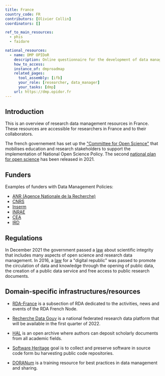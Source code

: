 ```yaml
---
title: France
country_code: FR
contributors: [Olivier Collin]
coordinators: []

ref_to_main_resources:
  - phis
  - faidare

national_resources:
  - name: DMP OPIDoR
    description: Online questionnaire for the development of data management plans - repository of DMPs.
    how_to_access:
    instance_of: dmproadmap
    related_pages:
      tool_assembly: [ifb]
      your_role: [researcher, data_manager]
      your_tasks: [dmp]
    url: https://dmp.opidor.fr
---
```



## Introduction 

This is an overview of research data management resources in France. These resources are accessible for researchers in France and to their collaborators.

The french governement has set up the ["Committee for Open Science"](https://www.ouvrirlascience.fr/home/) that mobilises education and research stakeholders to support the implementation of National Open Science Policy.
The second [national plan for open science](https://www.ouvrirlascience.fr/get-started-with-open-science/) has been released in 2021.


<!---General RDM considerations for your country, how to deal with RDM on a national level--->

## Funders

Examples of funders with Data Management Policies:

- [ANR (Agence Nationale de la Recherche)](https://anr.fr/en/anrs-role-in-research/commitments/open-science/)
- [CNRS](https://www.science-ouverte.cnrs.fr/en/)
- [Inserm](https://www.inserm.fr/en/our-research/good-practices-at-inserm/)
- [INRAE](https://www.inrae.fr/actualites/ouvrir-sciences-plus-que-jamais)
- [CEA](https://www.cea.fr/chercheurs/Pages/information-scientifique/charte-science-ouverte.aspx)
- [IRD](https://en.ird.fr/node/10254)



## Regulations

In December 2021 the government passed a [law](https://www.legifrance.gouv.fr/jorf/id/JORFTEXT000044411360) about scientific integrity that includes many aspects of open science and research data management.
In 2016, a [law](https://www.legifrance.gouv.fr/loda/id/JORFTEXT000033202746/) for a "digital republic" was passed to promote the circulation of data and knowledge through the opening of public data, the creation of a public data service and free access to public research documents.



## Domain-specific infrastructures/resources


- [RDA-France](https://www.rd-alliance.org/groups/rda-france) is a subsection of RDA dedicated to the activities, news and events of the RDA French Node.

- [Recherche Data Gouv](https://www.ouvrirlascience.fr/recherche-data-gouv-the-federated-national-research-data-platform/) is a national federated research data platform that will be available in the first quarter of 2022.

- [HAL](https://hal.archives-ouvertes.fr) is an open archive where authors can deposit scholarly documents from all academic fields.

- [Software Heritage](https://www.softwareheritage.org) goal is to collect and preserve software in source code form bu harvesting public code repositories.

- [DORANum](https://doranum.fr) is a training resource for best practices in data management and sharing.

